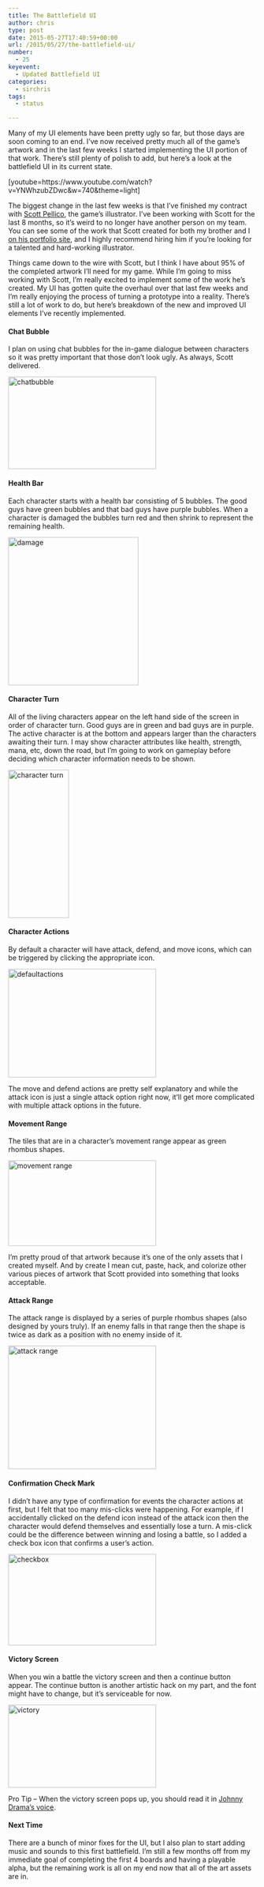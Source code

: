 ```yaml
---
title: The Battlefield UI
author: chris
type: post
date: 2015-05-27T17:40:59+00:00
url: /2015/05/27/the-battlefield-ui/
number:
  - 25
keyevent:
  - Updated Battlefield UI
categories:
  - sirchris
tags:
  - status

---
```

Many of my UI elements have been pretty ugly so far, but those days are soon coming to an end. I’ve now received pretty much all of the game’s artwork and in the last few weeks I started implementing the UI portion of that work. There’s still plenty of polish to add, but here’s a look at the battlefield UI in its current state.
<!--more-->

<div class="inlineimg">
  [youtube=https://www.youtube.com/watch?v=YNWhzubZDwc&w=740&theme=light]
</div>

The biggest change in the last few weeks is that I’ve finished my contract with [Scott Pellico][1], the game’s illustrator. I’ve been working with Scott for the last 8 months, so it’s weird to no longer have another person on my team. You can see some of the work that Scott created for both my brother and I [on his portfolio site][2], and I highly recommend hiring him if you’re looking for a talented and hard-working illustrator.

Things came down to the wire with Scott, but I think I have about 95% of the completed artwork I’ll need for my game. While I’m going to miss working with Scott, I’m really excited to implement some of the work he’s created. My UI has gotten quite the overhaul over that last few weeks and I’m really enjoying the process of turning a prototype into a reality. There’s still a lot of work to do, but here’s breakdown of the new and improved UI elements I’ve recently implemented.

#### Chat Bubble

I plan on using chat bubbles for the in-game dialogue between characters so it was pretty important that those don’t look ugly. As always, Scott delivered.

<div class="inlineimg">
  <img src="http://battleofbrothers.com/wp-content/uploads/2015/05/chatbubble-300x187.png" alt="chatbubble" width="300" height="187" class="alignnone size-medium wp-image-2117" />
</div>

#### Health Bar</strong>

Each character starts with a health bar consisting of 5 bubbles. The good guys have green bubbles and that bad guys have purple bubbles. When a character is damaged the bubbles turn red and then shrink to represent the remaining health.

<div class="inlineimg">
  <img src="http://battleofbrothers.com/wp-content/uploads/2015/05/damage-264x300.png" alt="damage" width="264" height="300" class="alignnone size-medium wp-image-2114" />
</div>

#### Character Turn</strong>

All of the living characters appear on the left hand side of the screen in order of character turn. Good guys are in green and bad guys are in purple. The active character is at the bottom and appears larger than the characters awaiting their turn. I may show character attributes like health, strength, mana, etc, down the road, but I’m going to work on gameplay before deciding which character information needs to be shown.

<div class="inlineimg">
  <img src="http://battleofbrothers.com/wp-content/uploads/2015/05/character-turn-123x300.png" alt="character turn" width="123" height="300" class="alignnone size-medium wp-image-2116" />
</div>

#### Character Actions

By default a character will have attack, defend, and move icons, which can be triggered by clicking the appropriate icon.

<div class="inlineimg">
  <img src="http://battleofbrothers.com/wp-content/uploads/2015/05/defaultactions-300x220.png" alt="defaultactions" width="300" height="220" class="alignnone size-medium wp-image-2129" />
</div>

The move and defend actions are pretty self explanatory and while the attack icon is just a single attack option right now, it&#8217;ll get more complicated with multiple attack options in the future.

#### Movement Range

The tiles that are in a character’s movement range appear as green rhombus shapes.

<div class="inlineimg">
  <img src="http://battleofbrothers.com/wp-content/uploads/2015/05/movement-range-300x173.png" alt="movement range" width="300" height="173" class="alignnone size-medium wp-image-2113" />
</div>

I’m pretty proud of that artwork because it’s one of the only assets that I created myself. And by create I mean cut, paste, hack, and colorize other various pieces of artwork that Scott provided into something that looks acceptable.

#### Attack Range

The attack range is displayed by a series of purple rhombus shapes (also designed by yours truly). If an enemy falls in that range then the shape is twice as dark as a position with no enemy inside of it.

<div class="inlineimg">
  <img src="http://battleofbrothers.com/wp-content/uploads/2015/05/attack-range-300x250.png" alt="attack range" width="300" height="250" class="alignnone size-medium wp-image-2119" />
</div>

#### Confirmation Check Mark

I didn’t have any type of confirmation for events the character actions at first, but I felt that too many mis-clicks were happening. For example, if I accidentally clicked on the defend icon instead of the attack icon then the character would defend themselves and essentially lose a turn. A mis-click could be the difference between winning and losing a battle, so I added a check box icon that confirms a user’s action.

<div class="inlineimg">
  <img src="http://battleofbrothers.com/wp-content/uploads/2015/05/checkbox-300x185.png" alt="checkbox" width="300" height="185" class="alignnone size-medium wp-image-2115" />
</div>

#### Victory Screen

When you win a battle the victory screen and then a continue button appear. The continue button is another artistic hack on my part, and the font might have to change, but it’s serviceable for now.

<div class="inlineimg">
  <img src="http://battleofbrothers.com/wp-content/uploads/2015/05/victory-300x168.png" alt="victory" width="300" height="168" class="alignnone size-medium wp-image-2118" />
</div>

Pro Tip &#8211; When the victory screen pops up, you should read it in [Johnny Drama&#8217;s voice][3].

#### Next Time

There are a bunch of minor fixes for the UI, but I also plan to start adding music and sounds to this first battlefield. I’m still a few months off from my immediate goal of completing the first 4 boards and having a playable alpha, but the remaining work is all on my end now that all of the art assets are in.

 [1]: http://appylon.weebly.com
 [2]: http://appylon.weebly.com/battle-of-brothers.html
 [3]: https://www.youtube.com/watch?v=GIeWjLC_SB0